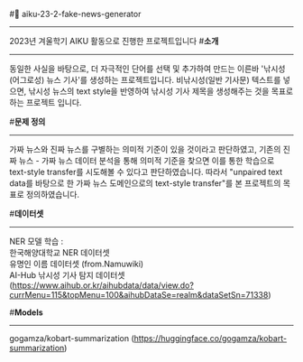 #🎂 aiku-23-2-fake-news-generator
- - - 
 2023년 겨울학기 AIKU 활동으로 진행한 프로젝트입니다
#**소개**
- - - 
동일한 사실을 바탕으로, 더 자극적인 단어를 선택 및 추가하여 만드는 이른바 '낚시성(어그로성) 뉴스 기사'를 생성하는 프로젝트입니다. 비낚시성(일반 기사문) 텍스트를 넣으면, 낚시성 뉴스의 text style을 반영하여 낚시성 기사 제목을 생성해주는 것을 목표로 하는 프로젝트 입니다. 

#**문제 정의**
- - -
가짜 뉴스와 진짜 뉴스를 구별하는 의미적 기준이 있을 것이라고 판단하였고, 기존의 진짜 뉴스 - 가짜 뉴스 데이터 분석을 통해 의미적 기준을 찾으면 이를 통한 학습으로 text-style transfer를 시도해볼 수 있다고 판단하였습니다. 따라서 "unpaired text data를 바탕으로 한 가짜 뉴스 도메인으로의 text-style transfer"를 본 프로젝트의 목표로 정의하였습니다.

#**데이터셋**
- - -
NER 모델 학습 :   
한국해양대학교 NER 데이터셋   
유명인 이름 데이터셋 (from.Namuwiki)   
AI-Hub 낚시성 기사 탐지 데이터셋   
(https://www.aihub.or.kr/aihubdata/data/view.do?currMenu=115&topMenu=100&aihubDataSe=realm&dataSetSn=71338)    

#**Models**
- - - 
gogamza/kobart-summarization (https://huggingface.co/gogamza/kobart-summarization)


